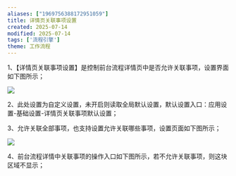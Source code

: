 ```yaml
---
aliases: ["1969756388172951059"]
title: 详情页关联事项设置
created: 2025-07-14
modified: 2025-07-14
tags: ['流程引擎']
theme: 工作流程
---
```


1、【详情页关联事项设置】是控制前台流程详情页中是否允许关联事项，设置界面如下图所示；

![](https://myhelpdoc.oss-cn-heyuan.aliyuncs.com/mdimages/2c72e99259738288fb7df4b00454dee8.jpg)

2、此处设置为自定义设置，未开启则读取全局默认设置，默认设置入口：应用设置-基础设置-详情页关联事项默认设置；

3、允许关联全部事项，也支持设置允许关联哪些事项，设置页面如下图所示；

![](https://myhelpdoc.oss-cn-heyuan.aliyuncs.com/mdimages/61bdb687ccf5635cd570ce8c79e2b81a.jpg)

4、前台流程详情中关联事项的操作入口如下图所示，若不允许关联事项，则这块区域不显示；

